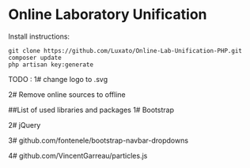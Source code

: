 # Online Laboratory Unification
Install instructions:
```
git clone https://github.com/Luxato/Online-Lab-Unification-PHP.git
composer update
php artisan key:generate
```

TODO :
1# change logo to .svg

2# Remove online sources to offline

##List of used libraries and packages
1# Bootstrap

2# jQuery

3# github.com/fontenele/bootstrap-navbar-dropdowns

4# github.com/VincentGarreau/particles.js